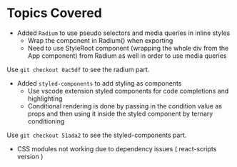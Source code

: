 # Topics Covered

- Added `Radium` to use pseudo selectors and media queries in inline styles
  - Wrap the component in Radium() when exporting
  - Need to use StyleRoot component (wrapping the whole div from the App component) from Radium as well in order to use media queries

Use `git checkout 0ac5df` to see the radium part.

- Added `styled-components` to add styling as components
  - Use vscode extension styled components for code completions and highlighting
  - Conditional rendering is done by passing in the condition value as props and then using it inside the styled component by ternary conditioning

Use `git checkout 51ada2` to see the styled-components part.

- CSS modules not working due to dependency issues ( react-scripts version )
